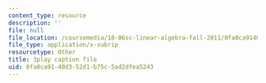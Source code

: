 ```yaml
---
content_type: resource
description: ''
file: null
file_location: /coursemedia/18-06sc-linear-algebra-fall-2011/0fa8ca9140d352d1b75c5ad2dfea5243_pSbafxDHdgE.vtt
file_type: application/x-subrip
resourcetype: Other
title: 3play caption file
uid: 0fa8ca91-40d3-52d1-b75c-5ad2dfea5243
---
```

